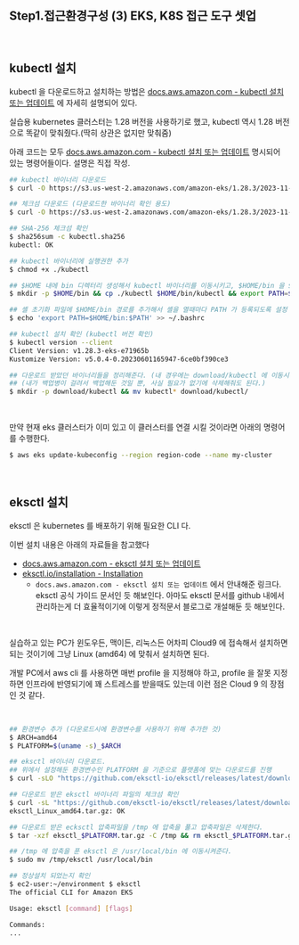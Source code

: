## Step1.접근환경구성 (3) EKS, K8S 접근 도구 셋업

<br>

## kubectl 설치

kubectl 을 다운로드하고 설치하는 방법은 [docs.aws.amazon.com - kubectl 설치 또는 업데이트](https://docs.aws.amazon.com/ko_kr/eks/latest/userguide/install-kubectl.html) 에 자세히 설명되어 있다.<br>

실습용 kubernetes 클러스터는 1.28 버전을 사용하기로 했고, kubectl 역시 1.28 버전으로 똑같이 맞춰줬다.(딱히 상관은 없지만 맞춰줌)<br>

아래 코드는 모두 [docs.aws.amazon.com - kubectl 설치 또는 업데이트](https://docs.aws.amazon.com/ko_kr/eks/latest/userguide/install-kubectl.html) 명시되어 있는 명령어들이다. 설명은 직접 작성.

```bash
## kubectl 바이너리 다운로드
$ curl -O https://s3.us-west-2.amazonaws.com/amazon-eks/1.28.3/2023-11-14/bin/linux/amd64/kubectl

## 체크섬 다운로드 (다운로드한 바이너리 확인 용도)
$ curl -O https://s3.us-west-2.amazonaws.com/amazon-eks/1.28.3/2023-11-14/bin/linux/amd64/kubectl.sha256

## SHA-256 체크섬 확인
$ sha256sum -c kubectl.sha256
kubectl: OK

## kubectl 바이너리에 실행권한 추가
$ chmod +x ./kubectl

## $HOME 내에 bin 디렉터리 생성해서 kubectl 바이너리를 이동시키고, $HOME/bin 을 $PATH 에 등록
$ mkdir -p $HOME/bin && cp ./kubectl $HOME/bin/kubectl && export PATH=$HOME/bin:$PATH

## 셸 초기화 파일에 $HOME/bin 경로를 추가해서 셸을 열때마다 PATH 가 등록되도록 설정
$ echo 'export PATH=$HOME/bin:$PATH' >> ~/.bashrc

## kubectl 설치 확인 (kubectl 버전 확인)
$ kubectl version --client
Client Version: v1.28.3-eks-e71965b
Kustomize Version: v5.0.4-0.20230601165947-6ce0bf390ce3

## 다운로드 받았던 바이너리들을 정리해준다. (내 경우에는 download/kubectl 에 이동시켜줬다.)
## (내가 백업병이 걸려서 백업해둔 것일 뿐, 사실 필요가 없기에 삭제해줘도 된다.)
$ mkdir -p download/kubectl && mv kubectl* download/kubectl/
```

<br>



만약 현재 eks 클러스터가 이미 있고 이 클러스터를 연결 시킬 것이라면 아래의 명령어를 수행한다.

```bash
$ aws eks update-kubeconfig --region region-code --name my-cluster
```

<br>



## eksctl 설치

eksctl 은 kubernetes 를 배포하기 위해 필요한 CLI 다.

이번 설치 내용은 아래의 자료들을 참고했다

- [docs.aws.amazon.com - eksctl 설치 또는 업데이트](https://docs.aws.amazon.com/ko_kr/eks/latest/userguide/eksctl.html)
- [eksctl.io/installation - Installation](https://eksctl.io/installation/)
    - `docs.aws.amazon.com - eksctl 설치 또는 업데이트` 에서 안내해준 링크다. eksctl 공식 가이드 문서인 듯 해보인다. 아마도 eksctl 문서를 github 내에서 관리하는게 더 효율적이기에 이렇게 정적문서 블로그로 개설해둔 듯 해보인다.

<br>

실습하고 있는 PC가 윈도우든, 맥이든, 리눅스든 어차피 Cloud9 에 접속해서 설치하면 되는 것이기에 그냥 Linux (amd64) 에 맞춰서 설치하면 된다.<br>

개발 PC에서 aws cli 를 사용하면 매번 profile 을 지정해야 하고, profile 을 잘못 지정하면 인프라에 반영되기에 꽤 스트레스를 받을때도 있는데 이런 점은 Cloud 9 의 장점인 것 같다.<br>

<br>

```bash
## 환경변수 추가 (다운로드시에 환경변수를 사용하기 위해 추가한 것)
$ ARCH=amd64
$ PLATFORM=$(uname -s)_$ARCH

## eksctl 바이너리 다운로드. 
## 위에서 설정해둔 환경변수인 PLATFORM 을 기준으로 플랫폼에 맞는 다운로드를 진행
$ curl -sLO "https://github.com/eksctl-io/eksctl/releases/latest/download/eksctl_$PLATFORM.tar.gz"

## 다운로드 받은 eksctl 바이너리 파일의 체크섬 확인
$ curl -sL "https://github.com/eksctl-io/eksctl/releases/latest/download/eksctl_checksums.txt" | grep $PLATFORM | sha256sum --check
eksctl_Linux_amd64.tar.gz: OK

## 다운로드 받은 ecksctl 압축파일을 /tmp 에 압축을 풀고 압축파일은 삭제한다. 
$ tar -xzf eksctl_$PLATFORM.tar.gz -C /tmp && rm eksctl_$PLATFORM.tar.gz

## /tmp 에 압축을 푼 eksctl 은 /usr/local/bin 에 이동시켜준다.
$ sudo mv /tmp/eksctl /usr/local/bin

## 정상설치 되었는지 확인
$ ec2-user:~/environment $ eksctl
The official CLI for Amazon EKS

Usage: eksctl [command] [flags]

Commands:
... 
```

<br>

